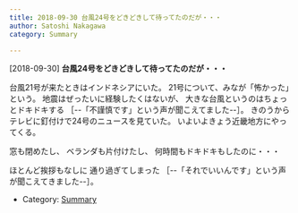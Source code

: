 ```yaml
---
title: 2018-09-30 台風24号をどきどきして待ってたのだが・・・
author: Satoshi Nakagawa
category: Summary

---
```


[2018-09-30] **台風24号をどきどきして待ってたのだが・・・** 

 台風21号が来たときはインドネシアにいた。
21号について、みなが「怖かった」という。
地震はぜったいに経験したくはないが、
大きな台風というのはちょっとドキドキする
［--「不謹慎です」という声が聞こえてました--］。
きのうからテレビに釘付けで24号のニュースを見ていた。
いよいよきょう近畿地方にやってくる。

 窓も閉めたし、
ベランダも片付けたし、
何時間もドキドキもしたのに・・・

 ほとんど挨拶もなしに
通り過ぎてしまった
［--「それでいいんです」という声が聞こえてきました--］。

- Category: [Summary](https://merapano.github.io/categories.html#Summary)

